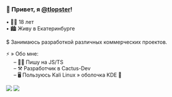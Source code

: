 ### 👋 Привет, я [@tlopster](https://vk.com/tlopster)!

• 👨‍💼 18 лет  
• 🏙 Живу в Екатеринбурге  

$ Занимаюсь разработкой различных коммерческих проектов.

⚡ » Обо мне:  
⠀⠀– 👨‍💻 Пишу на JS/TS  
⠀⠀– ⚒ Разработчик в Cactus-Dev  
⠀⠀– 🖥 Пользуюсь Kali Linux » оболочка KDE 🌷  

![](https://github-readme-stats.vercel.app/api/wakatime?username=tlopster&range=last_7_days&theme=dark&hide_border=true)
![](https://github-readme-stats.vercel.app/api/top-langs/?username=tlopster&theme=dark&langs_count=10&layout=compact&hide_border=true)
